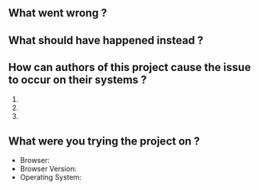 ## What went wrong ?
<!-- Try to be as concise as possible -->

## What should have happened instead ?
<!-- Try to be as concise as possible -->

## How can authors of this project cause the issue to occur on their systems ?
<!-- Try to be as concise as possible -->

  1.
  2.
  3.

## What were you trying the project on ?
<!-- You can find these details here: http://www.thismachine.info/ -->

  - Browser:
  - Browser Version:
  - Operating System:
